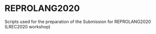 # REPROLANG2020
Scripts used for the preparation of the Submission for  REPROLANG2020 (LREC2020 workshop)
